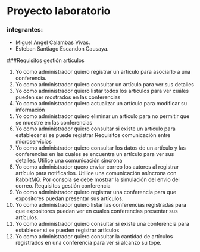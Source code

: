 # Proyecto laboratorio

 ### integrantes:
  - Miguel Angel Calambas Vivas.
  - Esteban Santiago Escandon Causaya.
  
  ###Requisitos gestión artículos
1) Yo como administrador quiero registrar un artículo para asociarlo a una conferencia.
2) Yo como administrador quiero consultar un artículo para ver sus detalles
3) Yo como administrador quiero listar todos los artículos para ver cuáles pueden ser mostrados en las
conferencias
4) Yo como administrador quiero actualizar un artículo para modificar su información
5) Yo como administrador quiero eliminar un artículo para no permitir que se muestre en las conferencias
6) Yo como administrador quiero consultar si existe un artículo para establecer si se puede registrar
Requisitos comunicación entre microservicios
1) Yo como administrador quiero consultar los datos de un artículo y las conferencias en las cuales se
encuentra un artículo para ver sus detalles. Utilice una comunicación sincrona
2) Yo como administrador quero enviar correo los autores al registrar artículo para notificarlos. Utilice
una comunicación asíncrona con RabbitMQ. Por consola se debe mostrar la simulación del envio del
correo.
Requisitos gestión conferencia
1) Yo como administrador quiero registrar una conferencia para que expositores puedan presentar sus
artículos.
2) Yo como administrador quiero listar las conferencias registradas para que expositores puedan ver en
cuales conferencias presentar sus artículos.
3) Yo como administrador quiero consultar si existe una conferencia para establecer si se pueden
registrar artículos
4) Yo como administrador quiero consultar la cantidad de artículos registrados en una conferencia para
ver si alcanzo su tope.
  
